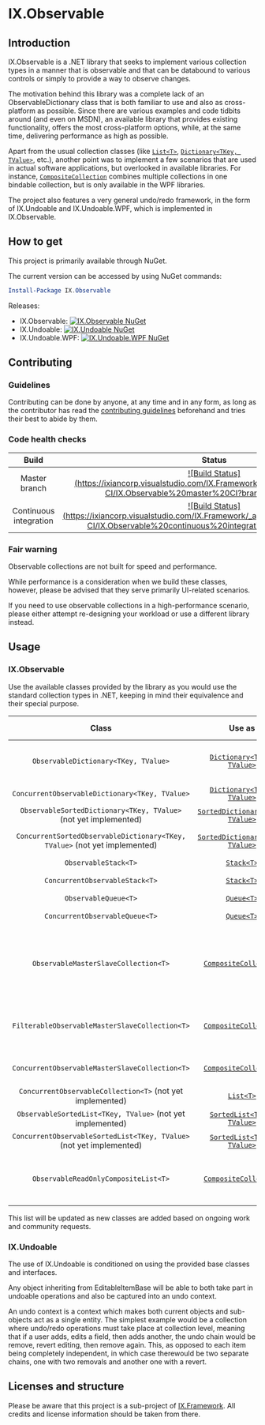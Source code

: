 # IX.Observable

## Introduction

IX.Observable is a .NET library that seeks to implement various collection types in a manner that is observable and that can be databound to various controls or simply to provide a way to observe changes.

The motivation behind this library was a complete lack of an ObservableDictionary class that is both familiar to use and also as cross-platform as possible. Since there are various examples and code tidbits around (and even on MSDN), an available library that provides existing functionality, offers the most cross-platform options, while, at the same time, delivering performance as high as possible.

Apart from the usual collection classes (like [`List<T>`](https://msdn.microsoft.com/en-us/library/6sh2ey19.aspx), [`Dictionary<TKey, TValue>`](https://msdn.microsoft.com/en-us/library/xfhwa508.aspx), etc.), another point was to implement a few scenarios that are used in actual software applications, but overlooked in available libraries. For instance, [`CompositeCollection`](https://msdn.microsoft.com/en-us/library/system.windows.data.compositecollection.aspx) combines multiple collections in one bindable collection, but is only available in the WPF libraries.

The project also features a very general undo/redo framework, in the form of IX.Undoable and IX.Undoable.WPF, which is implemented in IX.Observable.

## How to get

This project is primarily available through NuGet.

The current version can be accessed by using NuGet commands:

```powershell
Install-Package IX.Observable
```

Releases:
- IX.Observable: [![IX.Observable NuGet](https://img.shields.io/nuget/v/IX.Observable.svg)](https://www.nuget.org/packages/IX.Observable/)
- IX.Undoable: [![IX.Undoable NuGet](https://img.shields.io/nuget/v/IX.Undoable.svg)](https://www.nuget.org/packages/IX.Undoable/)
- IX.Undoable.WPF: [![IX.Undoable.WPF NuGet](https://img.shields.io/nuget/v/IX.Undoable.WPF.svg)](https://www.nuget.org/packages/IX.Undoable.WPF/)

## Contributing

### Guidelines

Contributing can be done by anyone, at any time and in any form, as long as the contributor
has read the [contributing guidelines](https://adimosh.github.io/contributingguidelines)
beforehand and tries their best to abide by them.

### Code health checks

| Build | Status |
|:-----:|:------:|
| Master branch | [![Build Status](https://ixiancorp.visualstudio.com/IX.Framework/_apis/build/status/Master CI/IX.Observable%20master%20CI?branchName=master)](https://ixiancorp.visualstudio.com/IX.Framework/_build/latest?definitionId=8&branchName=master) |
| Continuous integration | [![Build Status](https://ixiancorp.visualstudio.com/IX.Framework/_apis/build/status/Development CI/IX.Observable%20continuous%20integration?branchName=dev)](https://ixiancorp.visualstudio.com/IX.Framework/_build/latest?definitionId=7&branchName=dev) |

### Fair warning

Observable collections are not built for speed and performance.

While performance is a consideration when we build these classes, however, please be advised that they serve primarily UI-related scenarios.

If you need to use observable collections in a high-performance scenario, please either attempt re-designing your workload or use a different library instead.

## Usage

### IX.Observable

Use the available classes provided by the library as you would use the standard collection types in .NET, keeping in mind their equivalence and their special purpose.

| Class | Use as | Thread-safe | Special powers |
|:-----:|:------:|:-----------:|:--------------:|
| `ObservableDictionary<TKey, TValue>` | [`Dictionary<TKey, TValue>`](https://docs.microsoft.com/en-us/dotnet/api/system.collections.generic.dictionary-2) | No | An observable dictionary that advertises both collection changes and various property changes (such as Count) |
| `ConcurrentObservableDictionary<TKey, TValue>` | [`Dictionary<TKey, TValue>`](https://docs.microsoft.com/en-us/dotnet/api/system.collections.generic.dictionary-2) | Yes | Same as `ObservableDictionary<TKey, TValue>`, but also thread-safe |
| `ObservableSortedDictionary<TKey, TValue>` (not yet implemented) | [`SortedDictionary<TKey, TValue>`](https://docs.microsoft.com/en-us/dotnet/api/system.collections.generic.sorteddictionary-2) | No | An observable sorted dictionary |
| `ConcurrentSortedObservableDictionary<TKey, TValue>` (not yet implemented) | [`SortedDictionary<TKey, TValue>`](https://docs.microsoft.com/en-us/dotnet/api/system.collections.generic.sorteddictionary-2) | Yes | Same as `ObservableSortedDictionary<TKey, TValue>`, but also thread-safe |
| `ObservableStack<T>` | [`Stack<T>`](https://docs.microsoft.com/en-us/dotnet/api/system.collections.generic.stack-1) | No | A stack that advertises its changes |
| `ConcurrentObservableStack<T>` | [`Stack<T>`](https://docs.microsoft.com/en-us/dotnet/api/system.collections.generic.stack-1) | Yes | Same as `ObservableStack<T>`, but also thread-safe |
| `ObservableQueue<T>` | [`Queue<T>`](https://docs.microsoft.com/en-us/dotnet/api/system.collections.generic.queue-1) | No | A queue that advertises its changes |
| `ConcurrentObservableQueue<T>` | [`Queue<T>`](https://docs.microsoft.com/en-us/dotnet/api/system.collections.generic.queue-1) | Yes | Same as `ObservableQueue<T>`, but also thread-safe |
| `ObservableMasterSlaveCollection<T>` | [`CompositeCollection`](https://docs.microsoft.com/en-us/dotnet/api/system.windows.data.compositecollection) | No | A collection that composes multiple collections, in which one of the collections is a master and accepts updates, whereas the others are slave ones and are used for display only (note: the collections are referenced, not copied) |
| `FilterableObservableMasterSlaveCollection<T>` | [`CompositeCollection`](https://docs.microsoft.com/en-us/dotnet/api/system.windows.data.compositecollection) | No | Same as `ObservableMasterSlaveCollection<T>`, but also filterable (note: the collections are referenced, not copied) |
| `ConcurrentObservableMasterSlaveCollection<T>` | [`CompositeCollection`](https://docs.microsoft.com/en-us/dotnet/api/system.windows.data.compositecollection) | Yes | Same as `ObservableMasterSlaveCollection<T>`, but also thread-safe |
| `ConcurrentObservableCollection<T>` (not yet implemented) | [`List<T>`](https://docs.microsoft.com/en-us/dotnet/api/system.collections.generic.list-1) | Yes | A thread-safe observable list |
| `ObservableSortedList<TKey, TValue>` (not yet implemented) | [`SortedList<TKey, TValue>`](https://docs.microsoft.com/en-us/dotnet/api/system.collections.generic.sortedlist-2) | No | An observable sorted list |
| `ConcurrentObservableSortedList<TKey, TValue>` (not yet implemented) | [`SortedList<TKey, TValue>`](https://docs.microsoft.com/en-us/dotnet/api/system.collections.generic.sortedlist-2) | Yes | Same as `ObservableSortedList<T>`, but also thread-safe |
| `ObservableReadOnlyCompositeList<T>` | [`CompositeCollection`](https://docs.microsoft.com/en-us/dotnet/api/system.windows.data.compositecollection) | Yes | A collection made of multiple collections that all share the same item type that advertises its changes and that does not support changes (also thread-safe by definition) |

This list will be updated as new classes are added based on ongoing work and community requests.

### IX.Undoable

The use of IX.Undoable is conditioned on using the provided base classes and interfaces.

Any object inheriting from EditableItemBase will be able to both take part in undoable operations and also be captured into an undo context.

An undo context is a context which makes both current objects and sub-objects act as a single entity. The simplest example would be a collection where undo/redo operations must take place at collection level, meaning that if a user adds, edits a field, then adds another, the undo chain would be remove, revert editing, then remove again. This, as opposed to each item being completely independent, in which case therewould be two separate chains, one with two removals and another one with a revert.

## Licenses and structure

Please be aware that this project is a sub-project of [IX.Framework](https://github.com/adimosh/IX.Framework). All credits and license information should be taken from there.